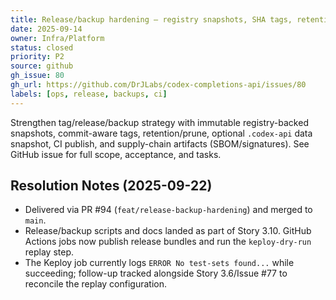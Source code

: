 ```yaml
---
title: Release/backup hardening — registry snapshots, SHA tags, retention, CI + SBOM (#80)
date: 2025-09-14
owner: Infra/Platform
status: closed
priority: P2
source: github
gh_issue: 80
gh_url: https://github.com/DrJLabs/codex-completions-api/issues/80
labels: [ops, release, backups, ci]
---
```


Strengthen tag/release/backup strategy with immutable registry-backed snapshots, commit-aware tags, retention/prune, optional `.codex-api` data snapshot, CI publish, and supply-chain artifacts (SBOM/signatures). See GitHub issue for full scope, acceptance, and tasks.

## Resolution Notes (2025-09-22)

- Delivered via PR #94 (`feat/release-backup-hardening`) and merged to `main`.
- Release/backup scripts and docs landed as part of Story 3.10. GitHub Actions jobs now publish release bundles and run the `keploy-dry-run` replay step.
- The Keploy job currently logs `ERROR No test-sets found...` while succeeding; follow-up tracked alongside Story 3.6/Issue #77 to reconcile the replay configuration.
